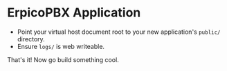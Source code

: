 # ErpicoPBX Application

* Point your virtual host document root to your new application's `public/` directory.
* Ensure `logs/` is web writeable.

That's it! Now go build something cool.

